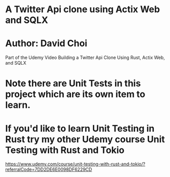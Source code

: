 # A Twitter Api clone using Actix Web and SQLX

# Author: David Choi

Part of the Udemy Video Building a Twitter Api Clone Using Rust, Actix Web, and SQLX

# Note there are Unit Tests in this project which are its own item to learn.

# If you'd like to learn Unit Testing in Rust try my other Udemy course Unit Testing with Rust and Tokio

https://www.udemy.com/course/unit-testing-with-rust-and-tokio/?referralCode=7DD2DE6E0098DF6229CD
